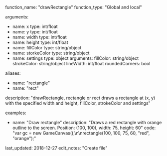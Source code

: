 function_name: "drawRectangle"
function_type: "Global and local"

arguments:
  - name: x
    type: int/float
  - name: y
    type: int/float
  - name: width
    type: int/float
  - name: height
    type: int/float
  - name: fillColor
    type: string/object
  - name: storkeColor
    type: string/object
  - name: settings
    type: object
    arguments:
      fillColor: string/object
      strokeColor: string/object
      lineWidth: int/float
      roundedCorners: bool

aliases:
  - name: "rectangle"
  - name: "rect"
  
description: "drawRectangle, rectangle or rect draws a rectangle at (x, y) with the specified width and height, fillColor, strokeColor and settings"

examples:
  - name: "Draw rectangle"
    description: "Draws a red rectangle with orange outline to the screen. Position: (100, 100), width: 75, height: 60"
    code: "var gc = new GameCanvas();\n\nrectangle(100, 100, 75, 60, \"red\", \"orange\");"

last_updated: 2018-12-27
edit_notes: "Create file"
